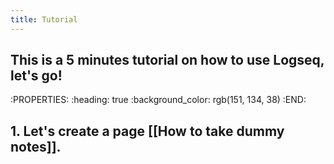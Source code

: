 ```yaml
---
title: Tutorial
---
```


## This is a 5 minutes tutorial on how to use Logseq, let's go!
:PROPERTIES:
:heading: true
:background_color: rgb(151, 134, 38)
:END:
## 1. Let's create a page [[How to take dummy notes]].
##
